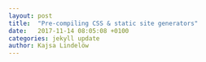 ```yaml
---
layout: post
title:  "Pre-compiling CSS & static site generators"
date:   2017-11-14 08:05:08 +0100
categories: jekyll update
author: Kajsa Lindelöw
---
```

